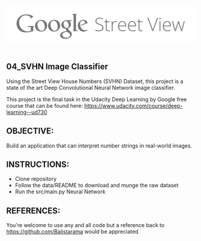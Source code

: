 <div align="center">
  <img src="https://raw.githubusercontent.com/Balistarama/04_SVHN-Image-Classifier/master/Google%20Street%20View.png"><br><br>
</div>

04_SVHN Image Classifier
--------------------------------------------------------------------------------
Using the Street View House Numbers (SVHN) Dataset, this project is a state of
the art Deep Convolutional Neural Network image classifier.

This project is the final task in the Udacity Deep Learning by Google free course
that can be found here: https://www.udacity.com/course/deep-learning--ud730

OBJECTIVE:
--------------------------------------------------------------------------------
Build an application that can interpret number strings in real-world images.

INSTRUCTIONS:
--------------------------------------------------------------------------------
 - Clone repository
 - Follow the data/README to download and munge the raw dataset
 - Run the src/main.py Neural Network
 
 REFERENCES:
 --------------------------------------------------------------------------------
 You're welcome to use any and all code but a reference back to 
 https://github.com/Balistarama would be appreciated
